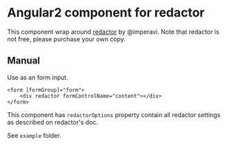 # Angular2 component for redactor

This component wrap around [redactor](https://imperavi.com/redactor/) by @imperavi. Note that redactor is not free, please purchase your own copy.

## Manual
Use as an form input.

```
<form [formGroup]="form">
	<div redactor formControlName="content"></div>
</form>
```

This component has `redactorOptions` property contain all redactor settings as described on redactor's doc.

See `example` folder.
